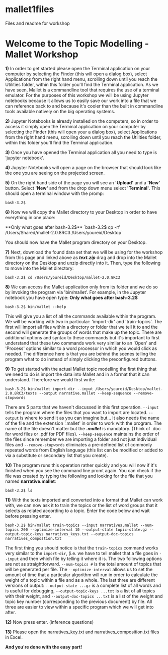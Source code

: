 # mallet1files
Files and readme for workshop

<H1>Welcome to the Topic Modelling - Mallet Workshop</H1>  

**1)** In order to get started please open the Terminal application on your computer by selecting the Finder (this will open a dialog box), select Applications from the right hand menu, scrolling down until you reach the Utilities folder, within this folder you'll find the Terminal application. As we have seen, Mallet is a commandline tool that requires the use of a terminal emulator. For the purposes of this workshop we will be using Jupyter notebooks because it allows us to easily save our work into a file that we can reference back to and because it's cooler than the built in commandline tools available natively on the big operating systems.

**2)** Jupyter Notebooks is already installed on the computers, so in order to access it simply open the Terminal application on your computer by selecting the Finder (this will open your a dialog box), select Applications from the right hand menu, scrolling down until you reach the Utilities folder, within this folder you'll find the Terminal application.

**3)** Once you have opened the Terminal application all you need to type is 'jupyter notebook'. 

**4)** Jupyter Notebooks will open a page on the browser that should look like the one you are seeing on the projected screen.

**5)** On the right hand side of the page you will see an <b>'Upload'</b> and a <b>'New'</b> button. Select <b>'New'</b> and from the drop down menu select <b>'Terminal'</b>. This should open a terminal window with the promp:

`bash-3.2$`

**6)** Now we will copy the Mallet directory to your Desktop in order to have everything in one place:

**Only what goes after bash-3.2$**
`bash-3.2$ cp -rf /Users/Shared/mallet-2.0.8RC3 /Users/youreid/Desktop` 

You should now have the Mallet program directory on your Desktop. 

**7)** Next, download the found data set that we will be using for the workshop from this page and linked above as ***text.zip*** drag and drop into the Mallet directory on the Desktop and unzip directly into it. Then, type the following to move into the Mallet directory:

`bash-3.2$ cd /Users/youreid/Desktop/mallet-2.0.8RC3`


**8)** We can access the Mallet application only from its folder and we do so by invoking the program via 'bin/mallet'. For example, in the Jupyter notebook you have open type: **Only what goes after bash-3.2$**

`bash-3.2$ bin/mallet --help`

This will give you a list of all the commands available within the program. We will be working with two in particular:
'import-dir' and 'train-topics'. The first will import all files within a directory or folder that we tell it to and the second will generate the groups of words that make up the topic. There are additional options and syntax to these commands but it's important to first understand that these two commands work very similar to an 'Open' and 'Process'  options similar to a word processor in which you would click as needed. The difference here is that you are behind the scenes telling the program what to do instead of simply clicking the preconfigured buttons.

**9)** To get started with the actual Mallet topic modelling the first thing that we need to do is import the data into Mallet and in a format that it can understand. Therefore we would first write:

`bash-3.2$ bin/mallet import-dir --input /Users/youreid/Desktop/mallet-2.0.8RC3/texts --output narrative.mallet --keep-sequence --remove-stopwords`

There are 5 parts that we haven't discussed in this first operation. 
`--input` tells the program where the files that you want to import are located.
`--output` is where to send it as you can imagine but... 
It also needs the name of the file and the extension '.mallet' in order to work with the program. The name of the file doesn't matter but the ***.mallet*** is mandatory. (Think of .doc for word files or .pdf for PDF files). 
`--keep-sequence` maintains the order of the files since remember we are importing a folder and not just individual files and 
`--remove-stopwords` eliminates a pre-defined list of commonly repeated words from English language (this list can be modified or added to via a substitute or secondary list that you create).  

**10)** The program runs this operation rather quickly and you will now if it's finished when you see the command line promt again. You can check if the file was created by typing the following and looking for the file that you named **narrative.mallet**:

`bash-3.2$ ls`

**11)** With the texts imported and converted into a format that Mallet can work with, we can now ask it to train the topics or the list of word groups that it selects as related according to a topic. Enter the code below and wait before pressing enter. 

`bash-3.2$ bin/mallet train-topics --input narratives.mallet --num-topics 200 --optimize-interval 10 --output-state topic-state.gz --output-topic-keys narratives_keys.txt --output-doc-topics narratives_compostion.txt`

The first thing you should notice is that the `train-topics` command works very similar to the `import-dir`, (i.e. we have to tell mallet that a file goes in `--input` and then which file by telling it where it is. The two following options are not as straightforward. `--num-topics #` is the total amount of topics that will be generated per file. The `--optimize-interval` allows us to set the amount of time that a particular algorithm will run in order to calculate the weight of a topic within a file and as a whole. The last three are different versions of output: `--output-state ...gz` is a complete list of all words and is useful for debugging, `--output-topic-keys ...txt` is a list of all topics with their weight, and `--output-doc-topics ...txt` is a list of the weight and topic key number (corresponding to the previous document) by file. All three are easier to view within a specific program which we will get into after.  

**12)** Now press enter. (inference questions)

**13)** Please open the narratives_key.txt and narratives_composition.txt files in Excel. 

**And you're done with the easy part!** 

